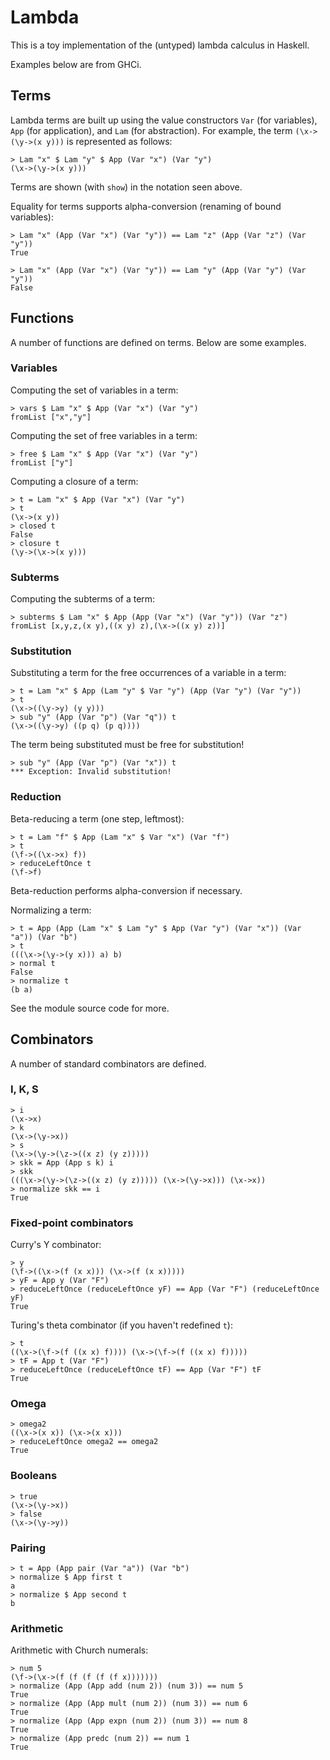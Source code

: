# Lambda

This is a toy implementation of the (untyped) lambda calculus in Haskell.

Examples below are from GHCi.

## Terms

Lambda terms are built up using the value constructors `Var` (for variables), `App` (for application), and `Lam` (for abstraction). For example, the term `(\x->(\y->(x y)))` is represented as follows:

```
> Lam "x" $ Lam "y" $ App (Var "x") (Var "y")
(\x->(\y->(x y)))
```

Terms are shown (with `show`) in the notation seen above.

Equality for terms supports alpha-conversion (renaming of bound variables):

```
> Lam "x" (App (Var "x") (Var "y")) == Lam "z" (App (Var "z") (Var "y"))
True

> Lam "x" (App (Var "x") (Var "y")) == Lam "y" (App (Var "y") (Var "y"))
False
```

## Functions

A number of functions are defined on terms. Below are some examples.

### Variables

Computing the set of variables in a term:

```
> vars $ Lam "x" $ App (Var "x") (Var "y")
fromList ["x","y"]
```

Computing the set of free variables in a term:

```
> free $ Lam "x" $ App (Var "x") (Var "y")
fromList ["y"]
```

Computing a closure of a term:

```
> t = Lam "x" $ App (Var "x") (Var "y")
> t
(\x->(x y))
> closed t
False
> closure t
(\y->(\x->(x y)))
```

### Subterms

Computing the subterms of a term:

```
> subterms $ Lam "x" $ App (App (Var "x") (Var "y")) (Var "z")
fromList [x,y,z,(x y),((x y) z),(\x->((x y) z))]
```

### Substitution

Substituting a term for the free occurrences of a variable in a term:

```
> t = Lam "x" $ App (Lam "y" $ Var "y") (App (Var "y") (Var "y"))
> t
(\x->((\y->y) (y y)))
> sub "y" (App (Var "p") (Var "q")) t
(\x->((\y->y) ((p q) (p q))))
```

The term being substituted must be free for substitution!

```
> sub "y" (App (Var "p") (Var "x")) t
*** Exception: Invalid substitution!
```

### Reduction

Beta-reducing a term (one step, leftmost):

```
> t = Lam "f" $ App (Lam "x" $ Var "x") (Var "f")
> t
(\f->((\x->x) f))
> reduceLeftOnce t
(\f->f)
```

Beta-reduction performs alpha-conversion if necessary.

Normalizing a term:

```
> t = App (App (Lam "x" $ Lam "y" $ App (Var "y") (Var "x")) (Var "a")) (Var "b")
> t
(((\x->(\y->(y x))) a) b)
> normal t
False
> normalize t
(b a)
```

See the module source code for more.

## Combinators

A number of standard combinators are defined.

### I, K, S

```
> i
(\x->x)
> k
(\x->(\y->x))
> s
(\x->(\y->(\z->((x z) (y z)))))
> skk = App (App s k) i
> skk
(((\x->(\y->(\z->((x z) (y z))))) (\x->(\y->x))) (\x->x))
> normalize skk == i
True
```

### Fixed-point combinators

Curry's Y combinator:

```
> y
(\f->((\x->(f (x x))) (\x->(f (x x)))))
> yF = App y (Var "F")
> reduceLeftOnce (reduceLeftOnce yF) == App (Var "F") (reduceLeftOnce yF)
True
```

Turing's theta combinator (if you haven't redefined `t`):

```
> t
((\x->(\f->(f ((x x) f)))) (\x->(\f->(f ((x x) f)))))
> tF = App t (Var "F")
> reduceLeftOnce (reduceLeftOnce tF) == App (Var "F") tF
True
```

### Omega

```
> omega2
((\x->(x x)) (\x->(x x)))
> reduceLeftOnce omega2 == omega2
True
```

### Booleans

```
> true
(\x->(\y->x))
> false
(\x->(\y->y))
```

### Pairing

```
> t = App (App pair (Var "a")) (Var "b")
> normalize $ App first t
a
> normalize $ App second t
b
```

### Arithmetic

Arithmetic with Church numerals:

```
> num 5
(\f->(\x->(f (f (f (f (f x)))))))
> normalize (App (App add (num 2)) (num 3)) == num 5
True
> normalize (App (App mult (num 2)) (num 3)) == num 6
True
> normalize (App (App expn (num 2)) (num 3)) == num 8
True
> normalize (App predc (num 2)) == num 1
True
```
